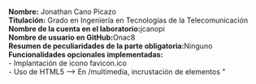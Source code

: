 <b>Nombre:</b> Jonathan Cano Picazo<br>
<b>Titulación:</b> Grado en Ingeniería en Tecnologías de la Telecomunicación<br>
<b>Nombre de la cuenta en el laboratorio:</b>jcanopi<br>
<b>Nombre de usuario en GitHub:</b>Onac8<br>
<b>Resumen de peculiaridades de la parte obligatoria:</b>Ninguno<br>
<b>Funcionalidades opcionales implementadas:</b><br>
    - Implantación de icono favicon.ico<br>
    - Uso de HTML5 --> En /multimedia, incrustación de elementos "<audio>" y "<video>", característicos de Html5.<br>
    - Uso de JavaScript --> Uso de script para rellenar el formulario de cambio de nombre de página personal y<br>
      uso de 'onclick' para mostrar mensaje en pantalla tras éxito del formulario. <br>
<b>URL funcionalidad básica: https://www.youtube.com/watch?v=S_p6goQ-8zM</b> VIDEO <br>
<b>URL funcionalidad optativa: https://www.youtube.com/watch?v=a8JloEwU8NQ&t=5s</b> VIDEO<br>
